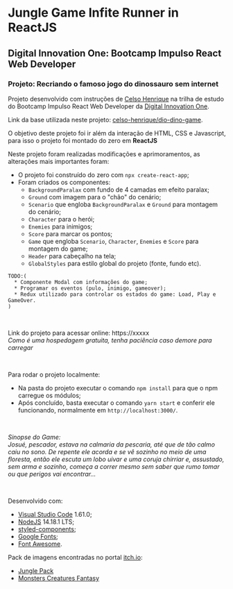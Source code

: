 # Jungle Game Infite Runner in ReactJS
## Digital Innovation One: Bootcamp Impulso React Web Developer
### Projeto: Recriando o famoso jogo do dinossauro sem internet

Projeto desenvolvido com instruções de [Celso Henrique](https://www.linkedin.com/in/devfrontend/) na trilha de estudo do Bootcamp Impulso React Web Developer da [Digital Innovation One](https://digitalinnovation.one/).

Link da base utilizada neste projeto: [celso-henrique/dio-dino-game](https://github.com/celso-henrique/dio-dino-game).

O objetivo deste projeto foi ir além da interação de HTML, CSS e Javascript, para isso o projeto foi montado do zero em **ReactJS**

Neste projeto foram realizadas modificações e aprimoramentos, as alterações mais importantes foram:
* O projeto foi construído do zero com `npx create-react-app`;
* Foram criados os componentes:
  * `BackgroundParalax` com fundo de 4 camadas em efeito paralax;
  * `Ground` com imagem para o "chão" do cenário;
  * `Scenario` que engloba `BackgroundParalax` e `Ground` para montagem do cenário;
  * `Character` para o herói;
  * `Enemies` para inimigos;
  * `Score` para marcar os pontos;
  * `Game` que engloba `Scenario`, `Character`, `Enemies` e `Score` para montagem do game;
  * `Header` para cabeçalho na tela;
  * `GlobalStyles` para estilo global do projeto (fonte, fundo etc).


```
TODO:(
  * Componente Modal com informações do game;
  * Programar os eventos (pulo, inimigo, gameover);
  * Redux utilizado para controlar os estados do game: Load, Play e GameOver.
)
```

&nbsp;

Link do projeto para acessar online: https://xxxxx <br/>
*Como é uma hospedagem gratuita, tenha paciência caso demore para carregar*

&nbsp;

Para rodar o projeto localmente:
* Na pasta do projeto executar o comando `npm install` para que o npm carregue os módulos;
* Após concluído, basta executar o comando `yarn start` e conferir ele funcionando, normalmente em `http://localhost:3000/`.

&nbsp;

*Sinopse do Game:*<br/>
*Josué, pescador, estava na calmaria da pescaria, até que de tão calmo caiu no sono. De repente ele acorda e se vê sozinho no meio de uma floresta, então ele escuta um lobo uivar e uma coruja chirriar e, assustado, sem arma e sozinho, começa a correr mesmo sem saber que rumo tomar ou que perigos vai encontrar...*

&nbsp;

Desenvolvido com:
* [Visual Studio Code](https://code.visualstudio.com/) 1.61.0;
* [NodeJS](https://nodejs.org/en/) 14.18.1 LTS;
* [styled-components](https://styled-components.com/);
* [Google Fonts](https://fonts.google.com/);
* [Font Awesome](https://fontawesome.com/).


Pack de imagens encontradas no portal [itch.io](https://itch.io/):
* [Jungle Pack](https://jesse-m.itch.io/jungle-pack)
* [Monsters Creatures Fantasy](https://luizmelo.itch.io/monsters-creatures-fantasy)
